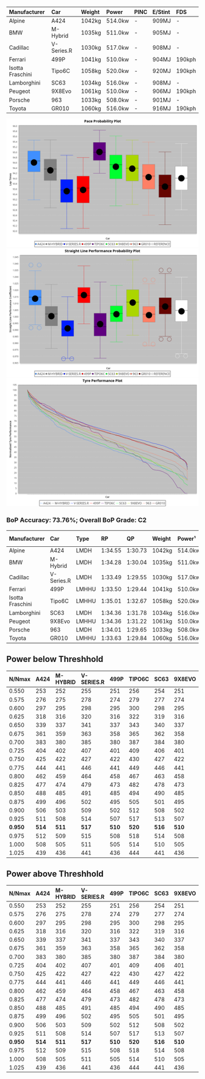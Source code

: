 | Manufacturer     | Car        | Weight | Power   | PINC    | E/Stint | FDS     |
|:-|:-|:-|:-|:-|:-|:-|
| Alpine           | A424       | 1042kg | 514.0kw |    -    | 909MJ   |    -    |
| BMW              | M-Hybrid   | 1035kg | 511.0kw |    -    | 905MJ   |    -    |
| Cadillac         | V-Series.R | 1030kg | 517.0kw |    -    | 908MJ   |    -    |
| Ferrari          | 499P       | 1041kg | 510.0kw |    -    | 904MJ   | 190kph  |
| Isotta Fraschini | Tipo6C     | 1058kg | 520.0kw |    -    | 920MJ   | 190kph  |
| Lamborghini      | SC63       | 1034kg | 516.0kw |    -    | 908MJ   |    -    |
| Peugeot          | 9X8Evo     | 1061kg | 510.0kw |    -    | 906MJ   | 190kph  |
| Porsche          | 963        | 1033kg | 508.0kw |    -    | 901MJ   |    -    |
| Toyota           | GR010      | 1060kg | 516.0kw |    -    | 916MJ   | 190kph  |

![PACECHART](./IMG/OFFICIAL.png)
![STRAIGHTLINEPERFORMANCECHART](./IMG/OFFICIAL_sp.png)
![TYREPERFORMANCECHART](./IMG/OFFICIAL_tw.png)

### BoP Accuracy: 73.76%; Overall BoP Grade: C2
| Manufacturer     | Car        | Type  | RP      | QP      | Weight | Power¹  | Threshhold | PINC    | Power²   | E/Stint | AVG Vmax  | FDS     | RDLC | L/Stint | BOP-Grade | Model Accuracy | Model Points | Match%  | SimDiff |
|:-|:-|:-|:-|:-|:-|:-|:-|:-|:-|:-|:-|:-|:-|:-|:-|:-|:-|:-|:-|
| Alpine           | A424       | LMDH  | 1:34.55 | 1:30.73 | 1042kg | 514.0kw | 0.0kph     |    -    | 514.00kw |  909MJ  | 314.67kph |    -    | 1.01 | 37      | +C1       | 100.00%        | 635          | 79.83%  | #       |
| BMW              | M-Hybrid   | LMDH  | 1:34.28 | 1:30.04 | 1035kg | 511.0kw | 0.0kph     |    -    | 511.00kw |  905MJ  | 312.63kph |    -    | 1.02 | 36      | ~A1       | 100.00%        | 1696         | 100.00% | #       |
| Cadillac         | V-Series.R | LMDH  | 1:33.49 | 1:29.55 | 1030kg | 517.0kw | 0.0kph     |    -    | 517.00kw |  908MJ  | 311.70kph |    -    | 1.03 | 36      | -D1       | 98.34%         | 1841         | 68.93%  | #       |
| Ferrari          | 499P       | LMHHU | 1:33.50 | 1:29.44 | 1041kg | 510.0kw | 0.0kph     |    -    | 510.00kw |  904MJ  | 314.65kph | 190kph  | 1.04 | 37      | -D1       | 100.00%        | 1773         | 66.10%  | #       |
| Isotta Fraschini | Tipo6C     | LMHHU | 1:35.01 | 1:32.67 | 1058kg | 520.0kw | 0.0kph     |    -    | 520.00kw |  920MJ  | 311.56kph | 190kph  | 1.04 | 37      | +Ω1       | 100.00%        | 66           | 7.28%   | #       |
| Lamborghini      | SC63       | LMDH  | 1:34.36 | 1:31.78 | 1034kg | 516.0kw | 0.0kph     |    -    | 516.00kw |  908MJ  | 313.55kph |    -    | 1.05 | 36      | ~A1       | 100.00%        | 504          | 100.00% | #       |
| Peugeot          | 9X8Evo     | LMHHU | 1:34.36 | 1:31.22 | 1061kg | 510.0kw | 0.0kph     |    -    | 510.00kw |  906MJ  | 312.75kph | 190kph  | 0.99 | 37      | +D1       | 100.00%        | 249          | 67.46%  | ±0.11s  |
| Porsche          | 963        | LMDH  | 1:34.01 | 1:29.65 | 1033kg | 508.0kw | 0.0kph     |    -    | 508.00kw |  901MJ  | 312.51kph |    -    | 1.03 | 36      | ~A1       | 99.96%         | 4880         | 98.18%  | #       |
| Toyota           | GR010      | LMHHU | 1:33.63 | 1:29.84 | 1060kg | 516.0kw | 0.0kph     |    -    | 516.00kw |  916MJ  | 312.81kph | 190kph  | 1.03 | 37      | -C1       | 99.96%         | 2429         | 76.09%  | #       |

## Power below Threshhold
| N/Nmax    | A424    | M-HYBRID | V-SERIES.R | 499P    | TIPO6C  | SC63    | 9X8EVO  | 963     | GR010   |
|:-|:-|:-|:-|:-|:-|:-|:-|:-|:-|
|  0.550    |  253    |  252     |  255       |  251    |  256    |  254    |  251    |  250    |  254    |
|  0.575    |  276    |  275     |  278       |  274    |  279    |  277    |  274    |  273    |  277    |
|  0.600    |  297    |  295     |  298       |  295    |  300    |  298    |  295    |  293    |  298    |
|  0.625    |  318    |  316     |  320       |  316    |  322    |  319    |  316    |  314    |  319    |
|  0.650    |  339    |  337     |  341       |  337    |  343    |  340    |  337    |  335    |  340    |
|  0.675    |  361    |  359     |  363       |  358    |  365    |  362    |  358    |  357    |  362    |
|  0.700    |  383    |  380     |  385       |  380    |  387    |  384    |  380    |  378    |  384    |
|  0.725    |  404    |  402     |  407       |  401    |  409    |  406    |  401    |  399    |  406    |
|  0.750    |  425    |  422     |  427       |  422    |  430    |  427    |  422    |  420    |  427    |
|  0.775    |  444    |  441     |  446       |  441    |  449    |  446    |  441    |  439    |  446    |
|  0.800    |  462    |  459     |  464       |  458    |  467    |  463    |  458    |  456    |  463    |
|  0.825    |  477    |  474     |  479       |  473    |  482    |  478    |  473    |  471    |  478    |
|  0.850    |  488    |  485     |  491       |  485    |  494    |  490    |  485    |  483    |  490    |
|  0.875    |  499    |  496     |  502       |  495    |  505    |  501    |  495    |  493    |  501    |
|  0.900    |  506    |  503     |  509       |  502    |  512    |  508    |  502    |  500    |  508    |
|  0.925    |  511    |  508     |  514       |  507    |  517    |  513    |  507    |  505    |  513    |
| **0.950** | **514** | **511**  | **517**    | **510** | **520** | **516** | **510** | **508** | **516** |
|  0.975    |  512    |  509     |  515       |  508    |  518    |  514    |  508    |  506    |  514    |
|  1.000    |  508    |  505     |  511       |  505    |  514    |  510    |  505    |  503    |  510    |
|  1.025    |  439    |  436     |  441       |  436    |  444    |  441    |  436    |  434    |  441    |

## Power above Threshhold
| N/Nmax    | A424    | M-HYBRID | V-SERIES.R | 499P    | TIPO6C  | SC63    | 9X8EVO  | 963     | GR010   |
|:-|:-|:-|:-|:-|:-|:-|:-|:-|:-|
|  0.550    |  253    |  252     |  255       |  251    |  256    |  254    |  251    |  250    |  254    |
|  0.575    |  276    |  275     |  278       |  274    |  279    |  277    |  274    |  273    |  277    |
|  0.600    |  297    |  295     |  298       |  295    |  300    |  298    |  295    |  293    |  298    |
|  0.625    |  318    |  316     |  320       |  316    |  322    |  319    |  316    |  314    |  319    |
|  0.650    |  339    |  337     |  341       |  337    |  343    |  340    |  337    |  335    |  340    |
|  0.675    |  361    |  359     |  363       |  358    |  365    |  362    |  358    |  357    |  362    |
|  0.700    |  383    |  380     |  385       |  380    |  387    |  384    |  380    |  378    |  384    |
|  0.725    |  404    |  402     |  407       |  401    |  409    |  406    |  401    |  399    |  406    |
|  0.750    |  425    |  422     |  427       |  422    |  430    |  427    |  422    |  420    |  427    |
|  0.775    |  444    |  441     |  446       |  441    |  449    |  446    |  441    |  439    |  446    |
|  0.800    |  462    |  459     |  464       |  458    |  467    |  463    |  458    |  456    |  463    |
|  0.825    |  477    |  474     |  479       |  473    |  482    |  478    |  473    |  471    |  478    |
|  0.850    |  488    |  485     |  491       |  485    |  494    |  490    |  485    |  483    |  490    |
|  0.875    |  499    |  496     |  502       |  495    |  505    |  501    |  495    |  493    |  501    |
|  0.900    |  506    |  503     |  509       |  502    |  512    |  508    |  502    |  500    |  508    |
|  0.925    |  511    |  508     |  514       |  507    |  517    |  513    |  507    |  505    |  513    |
| **0.950** | **514** | **511**  | **517**    | **510** | **520** | **516** | **510** | **508** | **516** |
|  0.975    |  512    |  509     |  515       |  508    |  518    |  514    |  508    |  506    |  514    |
|  1.000    |  508    |  505     |  511       |  505    |  514    |  510    |  505    |  503    |  510    |
|  1.025    |  439    |  436     |  441       |  436    |  444    |  441    |  436    |  434    |  441    |
